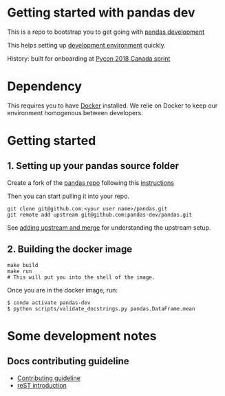 # Getting started with pandas dev

This is a repo to bootstrap you to get going with [pandas development](https://github.com/pandas-dev/pandas)

This helps setting up [development environment](http://pandas-docs.github.io/pandas-docs-travis/contributing.html#contributing-dev-env) 
quickly.

History: built for onboarding at
[Pycon 2018 Canada sprint](https://github.com/pyconca/2018-wiki/wiki/Sprints)


# Dependency

This requires you to have [Docker](https://docs.docker.com/docker-for-mac/) installed.  We relie on Docker 
to keep our environment homogenous between developers.

# Getting started

## 1. Setting up your pandas source folder

Create a fork of the [pandas repo](https://github.com/pandas-dev/pandas/) following
this [instructions](https://guides.github.com/activities/forking/)

Then you can start pulling it into your repo.
```
git clone git@github.com:<your user name>/pandas.git
git remote add upstream git@github.com:pandas-dev/pandas.git
```

See [adding upstream and merge](https://help.github.com/articles/configuring-a-remote-for-a-fork/)
for understanding the upstream setup.

## 2. Building the docker image

```
make build
make run
# This will put you into the shell of the image.
```

Once you are in the docker image, run:

```
$ conda activate pandas-dev
$ python scripts/validate_docstrings.py pandas.DataFrame.mean
```

# Some development notes

## Docs contributing guideline

* [Contributing guideline](http://pandas-docs.github.io/pandas-docs-travis/contributing.html#contributing-to-the-documentation)
* [reST introduction](http://www.sphinx-doc.org/en/master/usage/restructuredtext/basics.html)
